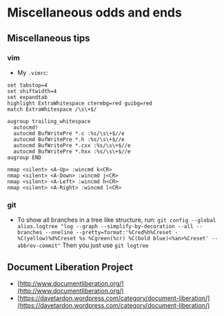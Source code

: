 # Miscellaneous odds and ends

## Miscellaneous tips

### vim

* My `.vimrc`:

```text
set tabstop=4
set shiftwidth=4
set expandtab
highlight ExtraWhitespace ctermbg=red guibg=red
match ExtraWhitespace /\s\+$/

augroup trailing_whitespace
  autocmd!
  autocmd BufWritePre *.c :%s/\s\+$//e
  autocmd BufWritePre *.h :%s/\s\+$//e
  autocmd BufWritePre *.cxx :%s/\s\+$//e
  autocmd BufWritePre *.hxx :%s/\s\+$//e
augroup END

nmap <silent> <A-Up> :wincmd k<CR>
nmap <silent> <A-Down> :wincmd j<CR>
nmap <silent> <A-Left> :wincmd h<CR>
nmap <silent> <A-Right> :wincmd l<CR>
```

### git

* To show all branches in a tree like structure, run:  `git config --global alias.logtree "log --graph --simplify-by-decoration --all --branches --oneline --pretty=format:'%Cred%h%Creset -%C(yellow)%d%Creset %s %Cgreen(%cr) %C(bold blue)<%an>%Creset' --abbrev-commit"`  Then you just use `git logtree`

## Document Liberation Project

* [http://www.documentliberation.org/](http://www.documentliberation.org/)
* [https://davetardon.wordpress.com/category/document-liberation/](https://davetardon.wordpress.com/category/document-liberation/)


